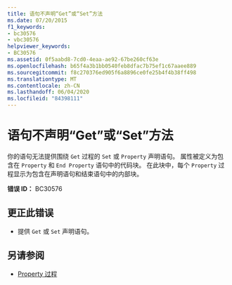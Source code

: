 ```yaml
---
title: 语句不声明“Get”或“Set”方法
ms.date: 07/20/2015
f1_keywords:
- bc30576
- vbc30576
helpviewer_keywords:
- BC30576
ms.assetid: 0f5aabd8-7cd0-4eaa-ae92-67be260cf63e
ms.openlocfilehash: b65f4a3b1bb0540feb8dfac7b75ef1c67aaee889
ms.sourcegitcommit: f8c270376ed905f6a8896ce0fe25b4f4b38ff498
ms.translationtype: MT
ms.contentlocale: zh-CN
ms.lasthandoff: 06/04/2020
ms.locfileid: "84398111"
---
```

# <a name="statement-does-not-declare-a-get-or-set-method"></a>语句不声明“Get”或“Set”方法
你的语句无法提供围绕 `Get` 过程的 `Set` 或 `Property` 声明语句。 属性被定义为包含在 `Property` 和 `End Property` 语句中的代码块。 在此块中，每个 `Property` 过程显示为包含在声明语句和结束语句中的内部块。  
  
 **错误 ID：** BC30576  
  
## <a name="to-correct-this-error"></a>更正此错误  
  
- 提供 `Get` 或 `Set` 声明语句。  
  
## <a name="see-also"></a>另请参阅

- [Property 过程](../programming-guide/language-features/procedures/property-procedures.md)
